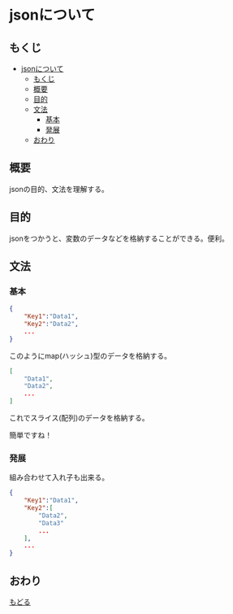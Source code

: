 # jsonについて
## もくじ
<!-- TOC -->

- [jsonについて](#jsonについて)
    - [もくじ](#もくじ)
    - [概要](#概要)
    - [目的](#目的)
    - [文法](#文法)
        - [基本](#基本)
        - [発展](#発展)
    - [おわり](#おわり)

<!-- /TOC -->

## 概要
jsonの目的、文法を理解する。

## 目的
jsonをつかうと、変数のデータなどを格納することができる。便利。

## 文法
### 基本

```json
{
    "Key1":"Data1",
    "Key2":"Data2",
    ...
}
```

このようにmap(ハッシュ)型のデータを格納する。

```json
[
    "Data1",
    "Data2",
    ...
]
```

これでスライス(配列)のデータを格納する。

簡単ですね！

### 発展

組み合わせて入れ子も出来る。

```json
{
    "Key1":"Data1",
    "Key2":[
        "Data2",
        "Data3"
        ...
    ],
    ...
}
```

## おわり

[もどる](./readme.md)